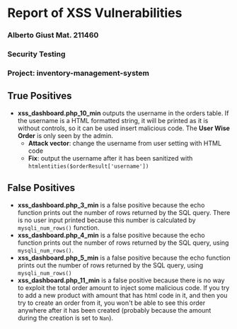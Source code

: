 # Report of XSS Vulnerabilities

### Alberto Giust Mat. 211460
### Security Testing
### Project: inventory-management-system

## True Positives

- **xss_dashboard.php_10_min** outputs the username in the orders table. If the username is a HTML formatted string, it will be printed as it is without controls, so it can be used insert malicious code. The **User Wise Order** is only seen by the admin.
  - **Attack vector**: change the username from user setting with HTML code
  - **Fix**: output the username after it has been sanitized with `htmlentities($orderResult['username'])`
## False Positives

- **xss_dashboard.php_3_min** is a false positive because the echo function prints out the number of rows returned by the SQL query. There is no user input printed because this number is calculated by `mysqli_num_rows()` function. 
- **xss_dashboard.php_4_min** is a false positive because the echo function prints out the number of rows returned by the SQL query, using `mysqli_num_rows()`.
- **xss_dashboard.php_5_min** is a false positive because the echo function prints out the number of rows returned by the SQL query, using `mysqli_num_rows()`
- **xss_dashboard.php_11_min** is a false positive because there is no way to exploit the total order amount to inject some malicious code. If you try to add a new product with amount that has html code in it, and then you try to create an order from it, you won't be able to see this order anywhere after it has been created (probably because the amount during the creation is set  to `Nan`). 